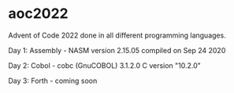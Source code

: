 # aoc2022
Advent of Code 2022 done in all different programming languages.

Day 1: Assembly - NASM version 2.15.05 compiled on Sep 24 2020

Day 2: Cobol - cobc (GnuCOBOL) 3.1.2.0 C version "10.2.0"

Day 3: Forth - coming soon
